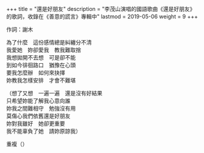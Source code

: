 +++
title = "還是好朋友"
description = "李茂山演唱的國語歌曲《還是好朋友》的歌詞，收錄在《善意的謊言》專輯中"
lastmod = 2019-05-06
weight = 9
+++

作詞：謝木

為了什麼　這份感情總是糾纏分不清  
我愛她　妳卻愛我　教我難取捨  
我想拋開不去想　可是卻不能  
到如今徘徊路口　猶豫在心頭  
要我怎麼辦　如何來抉擇  
妳教我怎樣安排　才會不難堪  

（想了又想　一遍一遍　還是沒有好結果  
只希望妳能了解我心意向誰  
妳我之間難相守　勉強沒有用  
莫傷心我們依舊還是好朋友  
妳對我雖好　她卻更重要  
我不能辜負了她　請妳原諒我）  

重複（）